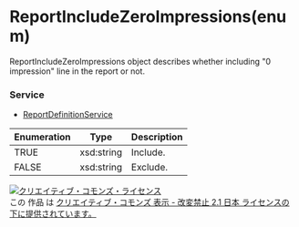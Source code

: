 # ReportIncludeZeroImpressions(enum)
ReportIncludeZeroImpressions object describes whether including "0 impression" line in the report or not.

### Service
+ [ReportDefinitionService](../services/ReportDefinitionService.md)

| Enumeration | Type | Description | 
|---|---|---|
|TRUE|xsd:string| Include.|
|FALSE|xsd:string| Exclude.|

<a rel="license" href="http://creativecommons.org/licenses/by-nd/2.1/jp/"><img alt="クリエイティブ・コモンズ・ライセンス" style="border-width:0" src="https://i.creativecommons.org/l/by-nd/2.1/jp/88x31.png" /></a><br />この 作品 は <a rel="license" href="http://creativecommons.org/licenses/by-nd/2.1/jp/">クリエイティブ・コモンズ 表示 - 改変禁止 2.1 日本 ライセンスの下に提供されています。</a>
